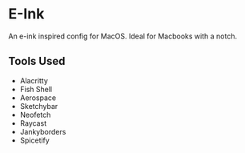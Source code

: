 # E-Ink
An e-ink inspired config for MacOS. Ideal for Macbooks with a notch.

## Tools Used

- Alacritty
- Fish Shell
- Aerospace
- Sketchybar
- Neofetch
- Raycast
- Jankyborders
- Spicetify
